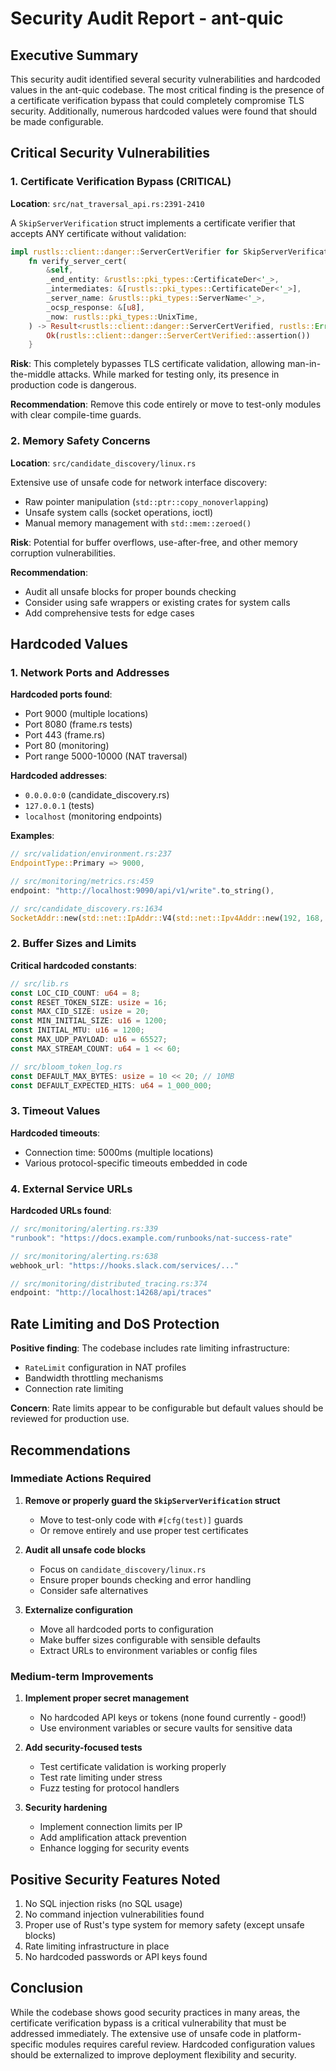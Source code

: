 # Security Audit Report - ant-quic

## Executive Summary

This security audit identified several security vulnerabilities and hardcoded values in the ant-quic codebase. The most critical finding is the presence of a certificate verification bypass that could completely compromise TLS security. Additionally, numerous hardcoded values were found that should be made configurable.

## Critical Security Vulnerabilities

### 1. Certificate Verification Bypass (CRITICAL)

**Location**: `src/nat_traversal_api.rs:2391-2410`

A `SkipServerVerification` struct implements a certificate verifier that accepts ANY certificate without validation:

```rust
impl rustls::client::danger::ServerCertVerifier for SkipServerVerification {
    fn verify_server_cert(
        &self,
        _end_entity: &rustls::pki_types::CertificateDer<'_>,
        _intermediates: &[rustls::pki_types::CertificateDer<'_>],
        _server_name: &rustls::pki_types::ServerName<'_>,
        _ocsp_response: &[u8],
        _now: rustls::pki_types::UnixTime,
    ) -> Result<rustls::client::danger::ServerCertVerified, rustls::Error> {
        Ok(rustls::client::danger::ServerCertVerified::assertion())
    }
```

**Risk**: This completely bypasses TLS certificate validation, allowing man-in-the-middle attacks. While marked for testing only, its presence in production code is dangerous.

**Recommendation**: Remove this code entirely or move to test-only modules with clear compile-time guards.

### 2. Memory Safety Concerns

**Location**: `src/candidate_discovery/linux.rs`

Extensive use of unsafe code for network interface discovery:
- Raw pointer manipulation (`std::ptr::copy_nonoverlapping`)
- Unsafe system calls (socket operations, ioctl)
- Manual memory management with `std::mem::zeroed()`

**Risk**: Potential for buffer overflows, use-after-free, and other memory corruption vulnerabilities.

**Recommendation**: 
- Audit all unsafe blocks for proper bounds checking
- Consider using safe wrappers or existing crates for system calls
- Add comprehensive tests for edge cases

## Hardcoded Values

### 1. Network Ports and Addresses

**Hardcoded ports found**:
- Port 9000 (multiple locations)
- Port 8080 (frame.rs tests)
- Port 443 (frame.rs)
- Port 80 (monitoring)
- Port range 5000-10000 (NAT traversal)

**Hardcoded addresses**:
- `0.0.0.0:0` (candidate_discovery.rs)
- `127.0.0.1` (tests)
- `localhost` (monitoring endpoints)

**Examples**:
```rust
// src/validation/environment.rs:237
EndpointType::Primary => 9000,

// src/monitoring/metrics.rs:459
endpoint: "http://localhost:9090/api/v1/write".to_string(),

// src/candidate_discovery.rs:1634
SocketAddr::new(std::net::IpAddr::V4(std::net::Ipv4Addr::new(192, 168, 1, 100)), 8080)
```

### 2. Buffer Sizes and Limits

**Critical hardcoded constants**:
```rust
// src/lib.rs
const LOC_CID_COUNT: u64 = 8;
const RESET_TOKEN_SIZE: usize = 16;
const MAX_CID_SIZE: usize = 20;
const MIN_INITIAL_SIZE: u16 = 1200;
const INITIAL_MTU: u16 = 1200;
const MAX_UDP_PAYLOAD: u16 = 65527;
const MAX_STREAM_COUNT: u64 = 1 << 60;

// src/bloom_token_log.rs
const DEFAULT_MAX_BYTES: usize = 10 << 20; // 10MB
const DEFAULT_EXPECTED_HITS: u64 = 1_000_000;
```

### 3. Timeout Values

**Hardcoded timeouts**:
- Connection time: 5000ms (multiple locations)
- Various protocol-specific timeouts embedded in code

### 4. External Service URLs

**Hardcoded URLs found**:
```rust
// src/monitoring/alerting.rs:339
"runbook": "https://docs.example.com/runbooks/nat-success-rate"

// src/monitoring/alerting.rs:638
webhook_url: "https://hooks.slack.com/services/..."

// src/monitoring/distributed_tracing.rs:374
endpoint: "http://localhost:14268/api/traces"
```

## Rate Limiting and DoS Protection

**Positive finding**: The codebase includes rate limiting infrastructure:
- `RateLimit` configuration in NAT profiles
- Bandwidth throttling mechanisms
- Connection rate limiting

**Concern**: Rate limits appear to be configurable but default values should be reviewed for production use.

## Recommendations

### Immediate Actions Required

1. **Remove or properly guard the `SkipServerVerification` struct**
   - Move to test-only code with `#[cfg(test)]` guards
   - Or remove entirely and use proper test certificates

2. **Audit all unsafe code blocks**
   - Focus on `candidate_discovery/linux.rs`
   - Ensure proper bounds checking and error handling
   - Consider safe alternatives

3. **Externalize configuration**
   - Move all hardcoded ports to configuration
   - Make buffer sizes configurable with sensible defaults
   - Extract URLs to environment variables or config files

### Medium-term Improvements

1. **Implement proper secret management**
   - No hardcoded API keys or tokens (none found currently - good!)
   - Use environment variables or secure vaults for sensitive data

2. **Add security-focused tests**
   - Test certificate validation is working properly
   - Test rate limiting under stress
   - Fuzz testing for protocol handlers

3. **Security hardening**
   - Implement connection limits per IP
   - Add amplification attack prevention
   - Enhance logging for security events

## Positive Security Features Noted

1. No SQL injection risks (no SQL usage)
2. No command injection vulnerabilities found
3. Proper use of Rust's type system for memory safety (except unsafe blocks)
4. Rate limiting infrastructure in place
5. No hardcoded passwords or API keys found

## Conclusion

While the codebase shows good security practices in many areas, the certificate verification bypass is a critical vulnerability that must be addressed immediately. The extensive use of unsafe code in platform-specific modules requires careful review. Hardcoded configuration values should be externalized to improve deployment flexibility and security.